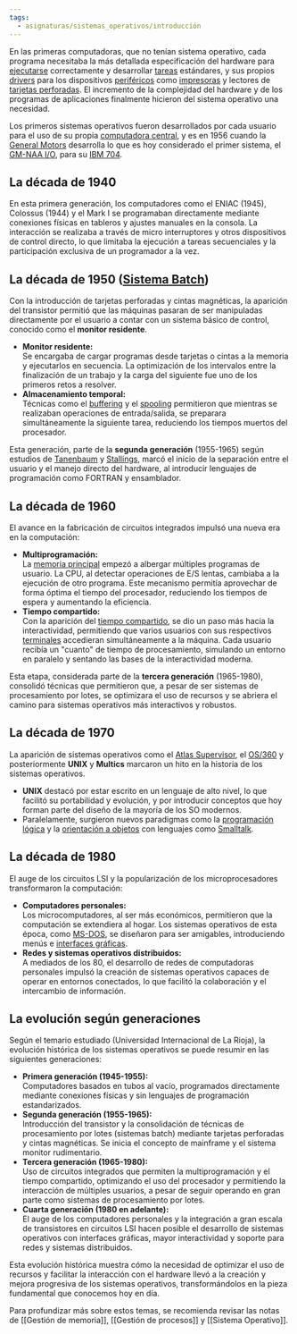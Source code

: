 ```yaml
---
tags:
  - asignaturas/sistemas_operativos/introducción
---
```

En las primeras computadoras, que no tenían sistema operativo, cada programa necesitaba la más detallada especificación del hardware para [ejecutarse](https://es.wikipedia.org/wiki/Ejecutable "Ejecutable") correctamente y desarrollar [tareas](https://es.wikipedia.org/wiki/Hilo_$inform%C3%A1tica$ "Hilo (informática)") estándares, y sus propios [drivers](https://es.wikipedia.org/wiki/Controlador_de_dispositivos "Controlador de dispositivos") para los dispositivos [periféricos](https://es.wikipedia.org/wiki/Perif%C3%A9ricos "Periféricos") como [impresoras](https://es.wikipedia.org/wiki/Impresoras "Impresoras") y lectores de [tarjetas perforadas](https://es.wikipedia.org/wiki/Tarjeta_perforada "Tarjeta perforada"). El incremento de la complejidad del hardware y de los programas de aplicaciones finalmente hicieron del sistema operativo una necesidad.

Los primeros sistemas operativos fueron desarrollados por cada usuario para el uso de su propia [computadora central](https://es.wikipedia.org/wiki/Computadora_central "Computadora central"), y es en 1956 cuando la [General Motors](https://es.wikipedia.org/wiki/General_Motors "General Motors") desarrolla lo que es hoy considerado el primer sistema, el [GM-NAA I/O](https://es.wikipedia.org/wiki/GM-NAA_I/O "GM-NAA I/O"), para su [IBM 704](https://es.wikipedia.org/wiki/IBM_704 "IBM 704").

## La década de 1940

En esta primera generación, los computadores como el ENIAC (1945), Colossus (1944) y el Mark I se programaban directamente mediante conexiones físicas en tableros y ajustes manuales en la consola. La interacción se realizaba a través de micro interruptores y otros dispositivos de control directo, lo que limitaba la ejecución a tareas secuenciales y la participación exclusiva de un programador a la vez.

## La década de 1950 ([Sistema Batch](https://es.wikipedia.org/wiki/Procesamiento_por_lotes))

Con la introducción de tarjetas perforadas y cintas magnéticas, la aparición del transistor permitió que las máquinas pasaran de ser manipuladas directamente por el usuario a contar con un sistema básico de control, conocido como el **monitor residente**.  
- **Monitor residente:**  
  Se encargaba de cargar programas desde tarjetas o cintas a la memoria y ejecutarlos en secuencia. La optimización de los intervalos entre la finalización de un trabajo y la carga del siguiente fue uno de los primeros retos a resolver.  
- **Almacenamiento temporal:**  
  Técnicas como el [buffering](https://es.wikipedia.org/wiki/Buffer_de_datos "Buffer de datos") y el [spooling](https://es.wikipedia.org/wiki/Spooling "Spooling") permitieron que mientras se realizaban operaciones de entrada/salida, se preparara simultáneamente la siguiente tarea, reduciendo los tiempos muertos del procesador.

Esta generación, parte de la **segunda generación** (1955-1965) según estudios de [Tanenbaum](https://es.wikipedia.org/wiki/Tanenbaum) y [Stallings](https://es.wikipedia.org/wiki/Stallings), marcó el inicio de la separación entre el usuario y el manejo directo del hardware, al introducir lenguajes de programación como FORTRAN y ensamblador.

## La década de 1960

El avance en la fabricación de circuitos integrados impulsó una nueva era en la computación:
- **Multiprogramación:**  
  La [memoria principal](https://es.wikipedia.org/wiki/Memoria_principal "Memoria principal") empezó a albergar múltiples programas de usuario. La CPU, al detectar operaciones de E/S lentas, cambiaba a la ejecución de otro programa. Este mecanismo permitía aprovechar de forma óptima el tiempo del procesador, reduciendo los tiempos de espera y aumentando la eficiencia.  
- **Tiempo compartido:**  
  Con la aparición del [tiempo compartido](https://es.wikipedia.org/wiki/Tiempo_compartido_$inform%C3%A1tica$ "Tiempo compartido (informática)"), se dio un paso más hacia la interactividad, permitiendo que varios usuarios con sus respectivos [terminales](https://es.wikipedia.org/wiki/Terminal_de_computadora "Terminal de computadora") accedieran simultáneamente a la máquina. Cada usuario recibía un "cuanto" de tiempo de procesamiento, simulando un entorno en paralelo y sentando las bases de la interactividad moderna.

Esta etapa, considerada parte de la **tercera generación** (1965-1980), consolidó técnicas que permitieron que, a pesar de ser sistemas de procesamiento por lotes, se optimizara el uso de recursos y se abriera el camino para sistemas operativos más interactivos y robustos.

## La década de 1970

La aparición de sistemas operativos como el [Atlas Supervisor](https://es.wikipedia.org/wiki/Atlas_Supervisor "Atlas Supervisor"), el [OS/360](https://es.wikipedia.org/wiki/OS/360 "OS/360") y posteriormente **UNIX** y **Multics** marcaron un hito en la historia de los sistemas operativos.  
- **UNIX** destacó por estar escrito en un lenguaje de alto nivel, lo que facilitó su portabilidad y evolución, y por introducir conceptos que hoy forman parte del diseño de la mayoría de los SO modernos.  
- Paralelamente, surgieron nuevos paradigmas como la [programación lógica](https://es.wikipedia.org/wiki/Programaci%C3%B3n_l%C3%B3gica "Programación lógica") y la [orientación a objetos](https://es.wikipedia.org/wiki/Orientaci%C3%B3n_a_objetos "Orientación a objetos") con lenguajes como [Smalltalk](https://es.wikipedia.org/wiki/Smalltalk "Smalltalk").

## La década de 1980

El auge de los circuitos LSI y la popularización de los microprocesadores transformaron la computación:
- **Computadores personales:**  
  Los microcomputadores, al ser más económicos, permitieron que la computación se extendiera al hogar. Los sistemas operativos de esta época, como [MS-DOS](https://es.wikipedia.org/wiki/MS-DOS "MS-DOS"), se diseñaron para ser amigables, introduciendo menús e [interfaces gráficas](https://es.wikipedia.org/wiki/Interfaz_gr%C3%A1fica "Interfaz gráfica").  
- **Redes y sistemas operativos distribuidos:**  
  A mediados de los 80, el desarrollo de redes de computadoras personales impulsó la creación de sistemas operativos capaces de operar en entornos conectados, lo que facilitó la colaboración y el intercambio de información.

## La evolución según generaciones

Según el temario estudiado (Universidad Internacional de La Rioja), la evolución histórica de los sistemas operativos se puede resumir en las siguientes generaciones:

- **Primera generación (1945-1955):**  
  Computadores basados en tubos al vacío, programados directamente mediante conexiones físicas y sin lenguajes de programación estandarizados.  
- **Segunda generación (1955-1965):**  
  Introducción del transistor y la consolidación de técnicas de procesamiento por lotes (sistemas batch) mediante tarjetas perforadas y cintas magnéticas. Se inicia el concepto de mainframe y el sistema monitor rudimentario.  
- **Tercera generación (1965-1980):**  
  Uso de circuitos integrados que permiten la multiprogramación y el tiempo compartido, optimizando el uso del procesador y permitiendo la interacción de múltiples usuarios, a pesar de seguir operando en gran parte como sistemas de procesamiento por lotes.  
- **Cuarta generación (1980 en adelante):**  
  El auge de los computadores personales y la integración a gran escala de transistores en circuitos LSI hacen posible el desarrollo de sistemas operativos con interfaces gráficas, mayor interactividad y soporte para redes y sistemas distribuidos.

Esta evolución histórica muestra cómo la necesidad de optimizar el uso de recursos y facilitar la interacción con el hardware llevó a la creación y mejora progresiva de los sistemas operativos, transformándolos en la pieza fundamental que conocemos hoy en día.

Para profundizar más sobre estos temas, se recomienda revisar las notas de [[Gestión de memoria]], [[Gestión de procesos]] y [[Sistema Operativo]].
